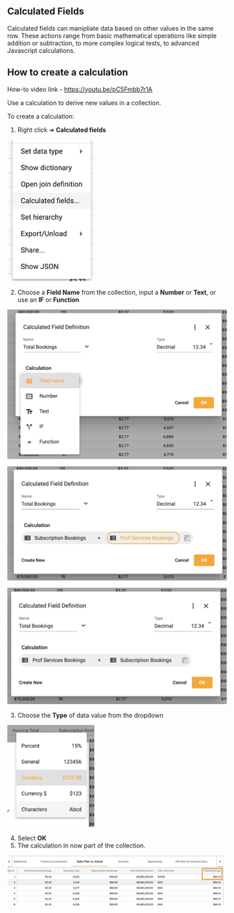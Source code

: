 ## Calculated Fields
Calculated fields can manipliate data based on other values in the same row. These actions range from basic mathematical operations like simple addition or subtraction, to more complex logical tests, to advanced Javascript calculations. 

## How to create a calculation
How-to video link - https://youtu.be/pC5Fmbb7r1A

Use a calculation to derive new values in a collection.

To create a calculation:

1.	Right click ➔ **Calculated fields**

<img src="../assets/calc.png"  style="width:200px" class="border"></img>

2.  Choose a **Field Name** from the collection, input a **Number** or **Text**, or use an **IF** or **Function**

<img src="../assets/calc_1.png"  style="width:600px" class="border"></img>

<img src="../assets/calc_4.png"  style="width:600px" class="border"></img>

<img src="../assets/calc_2.png"  style="width:600px" class="border"></img>

3.  Choose the **Type** of data value from the dropdown

<img src="../assets/calc_3.png"  style="width:200px" class="border"></img>

4.  Select **OK**
5.  The calculation in now part of the collection.

<img src="../assets/calc_5.png"  style="width:800px" class="border"></img>


